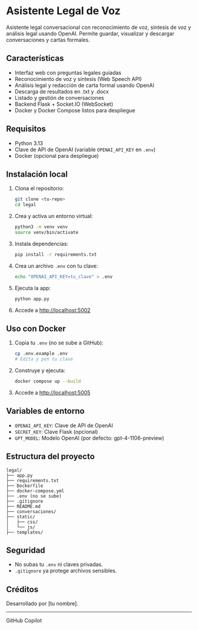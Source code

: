 # Asistente Legal de Voz

Asistente legal conversacional con reconocimiento de voz, síntesis de voz y análisis legal usando OpenAI. Permite guardar, visualizar y descargar conversaciones y cartas formales.

## Características
- Interfaz web con preguntas legales guiadas
- Reconocimiento de voz y síntesis (Web Speech API)
- Análisis legal y redacción de carta formal usando OpenAI
- Descarga de resultados en .txt y .docx
- Listado y gestión de conversaciones
- Backend Flask + Socket.IO (WebSocket)
- Docker y Docker Compose listos para despliegue

## Requisitos
- Python 3.13
- Clave de API de OpenAI (variable `OPENAI_API_KEY` en `.env`)
- Docker (opcional para despliegue)

## Instalación local
1. Clona el repositorio:
   ```sh
   git clone <tu-repo>
   cd legal
   ```
2. Crea y activa un entorno virtual:
   ```sh
   python3 -m venv venv
   source venv/bin/activate
   ```
3. Instala dependencias:
   ```sh
   pip install -r requirements.txt
   ```
4. Crea un archivo `.env` con tu clave:
   ```sh
   echo "OPENAI_API_KEY=tu_clave" > .env
   ```
5. Ejecuta la app:
   ```sh
   python app.py
   ```
6. Accede a [http://localhost:5002](http://localhost:5002)

## Uso con Docker
1. Copia tu `.env` (no se sube a GitHub):
   ```sh
   cp .env.example .env
   # Edita y pon tu clave
   ```
2. Construye y ejecuta:
   ```sh
   docker compose up --build
   ```
3. Accede a [http://localhost:5005](http://localhost:5005)

## Variables de entorno
- `OPENAI_API_KEY`: Clave de API de OpenAI
- `SECRET_KEY`: Clave Flask (opcional)
- `GPT_MODEL`: Modelo OpenAI (por defecto: gpt-4-1106-preview)

## Estructura del proyecto
```
legal/
├── app.py
├── requirements.txt
├── Dockerfile
├── docker-compose.yml
├── .env (no se sube)
├── .gitignore
├── README.md
├── conversaciones/
├── static/
│   ├── css/
│   └── js/
├── templates/
```

## Seguridad
- No subas tu `.env` ni claves privadas.
- `.gitignore` ya protege archivos sensibles.

## Créditos
Desarrollado por [tu nombre].

---
GitHub Copilot
